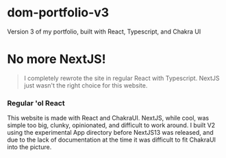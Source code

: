 # dom-portfolio-v3
Version 3 of my portfolio, built with React, Typescript, and Chakra UI

# No more NextJS!
> I completely rewrote the site in regular React with Typescript. NextJS just wasn't the right choice for this website.
### Regular 'ol React
This website is made with React and ChakraUI. NextJS, while cool, was simple too big, clunky, opinionated, and difficult to work around.
I built V2 using the experimental App directory before NextJS13 was released, and due to the lack of documentation at the time it was difficult to fit ChakraUI into the picture.
